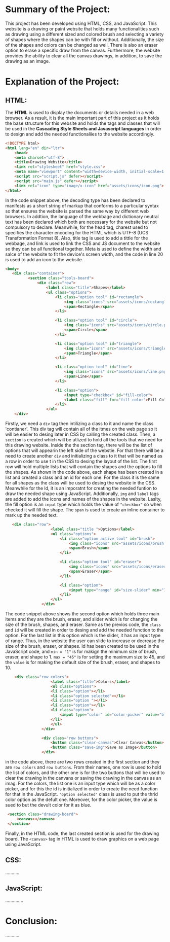 # Summary of the Project:
This project has been developed using HTML, CSS, and JavaScript. This website is a drawing or paint website that holds many functionalities such as drawing using a different sized and colored brush and selecting a variety of shapes where the shapes can be with fill or without. Additionally, the size of the shapes and colors can be changed as well. There is also an eraser option to erase a specific draw from the canvas. Furthermore, the website provides the ability to clear all the canvas drawings, in addition, to save the drawing as an image.

# Explanation of the Project:

## HTML:

The __HTML__ is used to display the documents or details needed in a web browser. As a result, it is the main important part of this project as it holds the base structure for this website and holds the tags and classes that will be used in the **Cascading Style Sheets and Javascript languages** in order to design and add the needed functionaliies to the website accordingly. 

```HTML
<!DOCTYPE html>
<html lang="en" dir="ltr">
    <head>
    <meta charset="utf-8">
    <title>Drawing Website</title>
    <link rel="stylesheet" href="style.css">
    <meta name="viewport" content="width=device-width, initial-scale=1.0">
    <script src="script.js" defer></script>
    <script src="main.js" defer></script>
    <link rel="icon" type="image/x-icon" href="assets/icons/icon.png">
</html> 
```
In the code snippet above, the decoding type has been declared to manifests as a short string of markup that conforms to a particular syntax so that ensures the website is parsed the same way by different web browsers. In addtion, the language of the webbage and dictionary neutral text has been declared which both are necessary for the website but not compulsory to declare.  Meanwhile, for the head tag, charest used to specifies the character encoding for the HTML which is UTF-8 (UCS Transformation Format 8). Also, title tag is used to add a tittle for the webbage, and link is used to link the CSS and JS document to the website so they can be all functional together. Meta is used to define the width and salce of the website to fit the device's screen width, and the code in line 20 is used to add an icon to the website.

```HTML
<body>
   <div class="container">
          <section class="tools-board">
              <div class="row">
                  <label class="title">Shapes</label>
                  <ul class="options">
                      <li class="option tool" id="rectangle">
                          <img class="icons" src="assets/icons/rectangle.png"  alt="">
                          <span>Rectangle</span>
                      </li>

                      <li class="option tool" id="circle">
                          <img class="icons" src="assets/icons/circle.png"  alt="">
                          <span>Circle</span>
                      </li>

                      <li class="option tool" id="triangle">
                          <img class="icons" src="assets/icons/triangle.png" alt="">
                          <span>Triangle</span>
                      </li>

                      <li class="option tool" id="line">
                          <img class="icons" src="assets/icons/line.png" alt="">
                          <span>Line</span>
                      </li>

                      <li class="option">
                          <input type="checkbox" id="fill-color">
                          <label class="fill" for="fill-color">Fill Color</label>
                      </li>
                  </ul>
    </div>
```
Firstly, we need a ```div``` tag then intilizing a class to it and name the class 'contianer'. This div tag will contain all of the itmes on the web page so it will be easier to desing later in CSS by calling the created class. Then, a ```section``` is created which will be utlized to hold all the tools that we need for this drawing website. Inside the the section tag,  there will be the list of options that will appearin the left side of the webstie. For that there will be a need to create another ``` div ```  and initializing a class to it that will be named as a row in order to use t in the CSS to desing the layout of the list. The first row will hold multiple lists that will contain the shapes and the options to fill the shapes.  As shown in the code above, each shape has been created in a list and created a class and an id for each one. For the class it is the same for all shapes as the class will be used to desing the website in the CSS. Meanwhile for the Id, it is an imporatnt for creating the needed funtion to draw the needed shape using JavaScript. Additionally,  ```img``` and ```label``` tags are added to add the icons and names of the shapes in the website. Laslty, the fill option is an ```input``` type which holds the value of ```"checkbox"``` so when checked it will fill the shape. The ```span``` is used  to create an inline container to mark up the needed text. 

```HTML
   <div class="row">
                    <label class="title ">Options</label>
                    <ul class="options">
                        <li class="option active tool" id="brush">
                            <img class="icons" src="assets/icons/brush.png" alt="">
                            <span>Brush</span>
                        </li>

                        <li class="option tool" id="eraser">
                            <img class="icons" src="assets/icons/eraser.png"alt="">
                            <span>Eraser</span>
                        </li>

                        <li class="option">
                            <input type="range" id="size-slider" min="1" max="45" value="10">
                        </li>
                    </ul>
                </div>
```
The code snippet above shows the second option which holds three main items and they are the brush, eraser, and slider which is for changing the size of the brush, shapes, and eraser. Same as the previos code, the ```class``` and ```id``` will be created in order to desing and add the needed function to the option. For the last list in this option which is the slider, it has an input type of range. Thus, in the website the user can slide to increase or decrease the size of the brush, eraser, or shapes. Id has been created to be used in the JavaScript code, and ```min = "1"``` is for makign the minimum size of brush, eraser, and shape to 1. ```max = "45"``` is for setting the maximum size to 45, and the ```value``` is for making the default size of the brush, eraser, and shapes to 10.  

```HTML
    <div class="row colors">
                    <label class="title">Colors</label>
                    <ul class="options">
                    <li class="option"></li>
                    <li class="option selected"></li>
                    <li class="option "></li>
                    <li class="option"></li>
                    <li class="option">
                        <input type="color" id="color-picker" value="blue">
                    </li>
                    </ul>
                </div>

                <div class="row buttons">
                    <button class="clear-canvas">Clear Canvas</button>
                    <button class="save-img">Save as Image</button>
                </div>
```
in the code above, there are two rows created in the first section and they are ```row colors``` and ```row buttons```. From their names, one row is used to hold the list of colors, and the other one is for the two buttons that will be used to clear the drawing in the canvans or saving the drawing in the canvas as an imag. For the colors, the list one is an input type which will be as a color picker, and for this the id is initialized in order to create the need function for that in the JavaScript. ```'option selected'``` class is used to put the thrid color option as the defult one. Moreover, for the color picker, the value is sued to but the devult color for it as blue.

```HTML
 <section class="drawing-board">
     <canvas></canvas>
 </section>
```
Finally, in the HTML code, the last created section is used for the drawing board. The ```<canvas>``` tag in HTML is used to draw graphics on a web page using JavaScript.

## CSS:

...........


## JavaScript:

..............

# Conclusion:
...........
